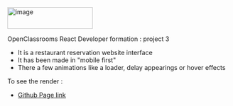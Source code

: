 <img width="192" height="49" alt="image" src="https://github.com/user-attachments/assets/e79f77b3-28c5-4006-98e4-61fc32343d8b" />


OpenClassrooms React Developer formation : project 3

- It is a restaurant reservation website interface
- It has been made in "mobile first"
- There a few animations like a loader, delay appearings or hover effects

To see the render :
- [Github Page link](https://leo-brd.github.io/OC_Oh_My_Food/)
